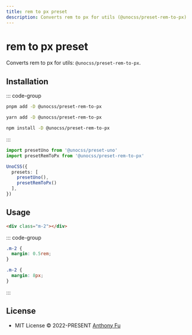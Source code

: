 ```yaml
---
title: rem to px preset
description: Converts rem to px for utils (@unocss/preset-rem-to-px)
---
```


# rem to px preset

Converts rem to px for utils: `@unocss/preset-rem-to-px`.

## Installation

::: code-group
  ```bash [pnpm]
  pnpm add -D @unocss/preset-rem-to-px
  ```
  ```bash [yarn]
  yarn add -D @unocss/preset-rem-to-px
  ```
  ```bash [npm]
  npm install -D @unocss/preset-rem-to-px
  ```
:::

```ts
import presetUno from '@unocss/preset-uno'
import presetRemToPx from '@unocss/preset-rem-to-px'

UnoCSS({
  presets: [
    presetUno(),
    presetRemToPx()
  ],
})
```

## Usage

```html
<div class="m-2"></div>
```

::: code-group
  ```css [Without]
  .m-2 {
    margin: 0.5rem;
  }
  ```
  ```css [With]
  .m-2 {
    margin: 8px;
  }
  ```
:::

## License

- MIT License &copy; 2022-PRESENT [Anthony Fu](https://github.com/antfu)
